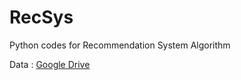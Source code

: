 # RecSys
Python codes for Recommendation System Algorithm

Data : [Google Drive](https://drive.google.com/file/d/1-E5IauaUTd_ARiAoeyc4KDz7IWU9IZDY/view?usp=sharing)
